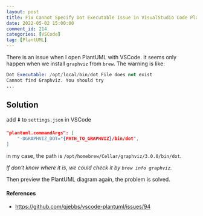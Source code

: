 ```yaml
---
layout: post
title: Fix Cannot Specify Dot Executable Issue in VisualStudio Code PlantUML
date: 2022-05-02 15:00:00
comment_id: 214
categories: [VSCode]
tag: [PlantUML]
---
```


There is an issue when I open PlantUML with VSCode. It seems only happen when we install `graphviz` from `brew`. The warning is like:

```s
Dot Executable: /opt/local/bin/dot File does not exist
Cannot find Graphviz. You should try
...
```

## Solution

add ⬇️ to `settings.json` in VSCode

```json
"plantuml.commandArgs": [
    "-DGRAPHVIZ_DOT="{PATH_TO_GRAPHVIZ}/bin/dot",
]
```

in my case, the path is `/opt/homebrew/Cellar/graphviz/3.0.0/bin/dot`.

*If don't know where it is, we could check it by `brew info graphviz`.*

Then preview the PlantUML diagram again, the problem is solved.

#### References

- <https://github.com/qjebbs/vscode-plantuml/issues/94>
